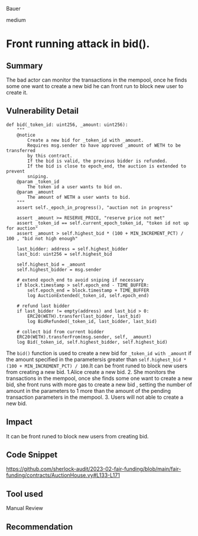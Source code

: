 Bauer

medium

# Front running attack in bid().

## Summary
The bad actor can monitor the transactions in the mempool, once he finds some one want to create a new bid  he can front run to block new user to create it.

## Vulnerability Detail
```vyper
def bid(_token_id: uint256, _amount: uint256):
    """
    @notice
        Create a new bid for _token_id with _amount.
        Requires msg.sender to have approved _amount of WETH to be transferred
        by this contract.
        If the bid is valid, the previous bidder is refunded.
        If the bid is close to epoch_end, the auction is extended to prevent 
        sniping.
    @param _token_id
        The token id a user wants to bid on.
    @param _amount
        The amount of WETH a user wants to bid.
    """
    assert self._epoch_in_progress(), "auction not in progress"

    assert _amount >= RESERVE_PRICE, "reserve price not met"
    assert _token_id == self.current_epoch_token_id, "token id not up for auction"
    assert _amount > self.highest_bid * (100 + MIN_INCREMENT_PCT) / 100 , "bid not high enough" 

    last_bidder: address = self.highest_bidder
    last_bid: uint256 = self.highest_bid

    self.highest_bid = _amount
    self.highest_bidder = msg.sender

    # extend epoch_end to avoid sniping if necessary
    if block.timestamp > self.epoch_end - TIME_BUFFER:
        self.epoch_end = block.timestamp + TIME_BUFFER
        log AuctionExtended(_token_id, self.epoch_end)

    # refund last bidder
    if last_bidder != empty(address) and last_bid > 0:
        ERC20(WETH).transfer(last_bidder, last_bid)
        log BidRefunded(_token_id, last_bidder, last_bid)

    # collect bid from current bidder
    ERC20(WETH).transferFrom(msg.sender, self, _amount)
    log Bid(_token_id, self.highest_bidder, self.highest_bid)

```
The ```bid()``` function is used to create a new bid for ```_token_id with _amount``` if the amount specified in the parametersis greater than ```self.highest_bid * (100 + MIN_INCREMENT_PCT) / 100```.It can be front runed to block new users from creating a new bid.
1.Alice create a new bid.
2. She  monitors the transactions in the mempool, once she finds some one want to create a new bid, she front runs  with more gas  to create a new bid , setting the number of amount in the parameters to 1 more than the amount of the pending transaction parameters in the mempool.
3. Users will not able to create a new bid.

## Impact

It can be front runed to block new users from creating bid.

## Code Snippet
https://github.com/sherlock-audit/2023-02-fair-funding/blob/main/fair-funding/contracts/AuctionHouse.vy#L133-L171

## Tool used

Manual Review

## Recommendation
